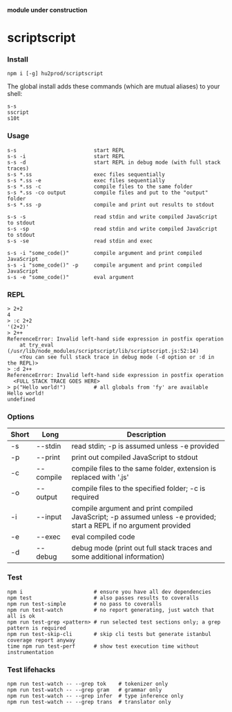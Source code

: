 **module under construction**
# scriptscript
### Install

    npm i [-g] hu2prod/scriptscript

The global install adds these commands (which are mutual aliases) to your shell:

    s-s
    sscript
    s10t

### Usage

    s-s                         start REPL
    s-s -i                      start REPL
    s-s -d                      start REPL in debug mode (with full stack traces)
    s-s *.ss                    exec files sequentially
    s-s *.ss -e                 exec files sequentially
    s-s *.ss -c                 compile files to the same folder
    s-s *.ss -co output         compile files and put to the "output" folder
    s-s *.ss -p                 compile and print out results to stdout

    s-s -s                      read stdin and write compiled JavaScript to stdout
    s-s -sp                     read stdin and write compiled JavaScript to stdout
    s-s -se                     read stdin and exec

    s-s -i "some_code()"        compile argument and print compiled JavaScript
    s-s -i "some_code()" -p     compile argument and print compiled JavaScript
    s-s -e "some_code()"        eval argument

### REPL

    > 2+2
    4
    > :c 2+2
    '(2+2)'
    > 2++
    ReferenceError: Invalid left-hand side expression in postfix operation
        at try_eval (/usr/lib/node_modules/scriptscript/lib/scriptscript.js:52:14)
        <You can see full stack trace in debug mode (-d option or :d in the REPL)>
    > :d 2++
    ReferenceError: Invalid left-hand side expression in postfix operation
      <FULL STACK TRACE GOES HERE>
    > p("Hello world!")         # all globals from 'fy' are available
    Hello world!
    undefined

### Options

Short | Long | Description
----- | ---- | -----------
-s | --stdin | read stdin; -p is assumed unless -e provided
-p | --print | print out compiled JavaScript to stdout
-c | --compile | compile files to the same folder, extension is replaced with '.js'
-o | --output | compile files to the specified folder; -c is required
-i | --input | compile argument and print compiled JavaScript; -p assumed unless -e provided; start a REPL if no argument provided
-e | --exec | eval compiled code
-d | --debug | debug mode (print out full stack traces and some additional information)

### Test

    npm i                       # ensure you have all dev dependencies
    npm test                    # also passes results to coveralls
    npm run test-simple         # no pass to coveralls
    npm run test-watch          # no report generating, just watch that all is ok
    npm run test-grep <pattern> # run selected test sections only; a grep pattern is required
    npm run test-skip-cli       # skip cli tests but generate istanbul coverage report anyway
    time npm run test-perf      # show test execution time without instrumentation

### Test lifehacks

    npm run test-watch -- --grep tok    # tokenizer only
    npm run test-watch -- --grep gram   # grammar only
    npm run test-watch -- --grep infer  # type inference only
    npm run test-watch -- --grep trans  # translator only
